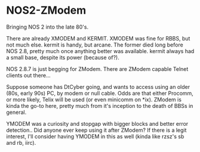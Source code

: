 # NOS2-ZModem
Bringing NOS 2 into the late 80's.

There are already XMODEM and KERMIT.  XMODEM was fine for RBBS, but not much else.  kermit is handy, but arcane.  The former died long before NOS 2.8, pretty much once anything better was available.  kermit always had a small base, despite its power (because of?).

NOS 2.8.7 is just begging for ZModem.  There are ZModem capable Telnet clients out there...

Suppose someone has DtCyber going, and wants to access using an older (80s, early 90s) PC, by modem or null cable.  Odds are that either Procomm, or more likely, Telix will be used (or even minicomm on *ix).  ZModem is kinda the go-to here, pretty much from it's inception to the death of BBSs in general.

YMODEM was a curiosity and stopgap with bigger blocks and better error detection..  Did anyone ever keep using it after ZModem?  If there is a legit interest, I'll consider having YMODEM in this as well (kinda like rzsz's sb and rb, iirc).

